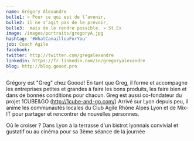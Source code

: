 ```yaml
---
name: Grégory Alexandre
bulle1: « Pour ce qui est de l’avenir, 
bulle2: il ne s’agit pas de le prévoir,
bulle3:  mais de le rendre possible. » St.Ex
image: /images/portraits/gregoryA.jpg
hashtag: '#WhatCanaillouForYou'
job: Coach Agile
facebook: 
twitter: http://twitter.com/gregalexandre
linkedin: https://fr.linkedin.com/in/gregoryalexandre
blog: http://blog.goood.pro
---
```


Grégory est "Greg" chez Goood! En tant que Greg, il forme et accompagne les entreprises petites et grandes à faire les bons produits, les faire bien et dans de bonnes conditions pour chacun. 
Greg est aussi co-fondateur du projet 1CUBE&GO (http://1cube-and-go.com/)
Arrivé sur Lyon depuis peu, il anime les communautés locales du Club Agile Rhône Alpes Lyon et de Mix-IT pour partager et rencontrer de nouvelles personnes.

Où le croiser ? Dans Lyon à la terrasse d'un bistrot lyonnais convivial et gustatif ou au cinéma pour sa 3ème séance de la journée

